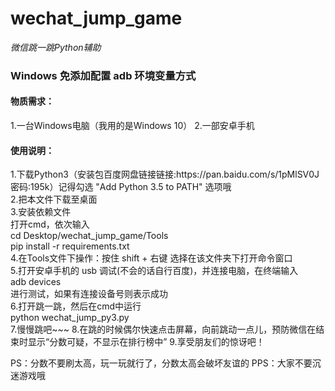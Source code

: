 # wechat_jump_game
_微信跳一跳Python辅助_<br/>
<h3>Windows 免添加配置 adb 环境变量方式</h3>

<h4>物质需求：</h4>
1.一台Windows电脑（我用的是Windows 10）
2.一部安卓手机

<h4>使用说明：</h4>
1.下载Python3（安装包百度网盘链接链接:https://pan.baidu.com/s/1pMlSV0J 密码:195k）记得勾选 "Add Python 3.5 to PATH" 选项哦<br>
2.把本文件下载至桌面<br>
3.安装依赖文件<br>
打开cmd，依次输入<br/>
cd Desktop/wechat_jump_game/Tools<br>
pip install -r requirements.txt<br>
4.在Tools文件下操作：按住 shift + 右键 选择在该文件夹下打开命令窗口<br/>
5.打开安卓手机的 usb 调试(不会的话自行百度)，并连接电脑，在终端输入<br>
adb devices<br>
进行测试，如果有连接设备号则表示成功<br/>
6.打开跳一跳，然后在cmd中运行<br>
python wechat_jump_py3.py<br>
7.慢慢跳吧~~~
8.在跳的时候偶尔快速点击屏幕，向前跳动一点儿，预防微信在结束时显示“分数可疑，不显示在排行榜中”
9.享受朋友们的惊讶吧！

PS：分数不要刷太高，玩一玩就行了，分数太高会破坏友谊的
PPS：大家不要沉迷游戏哦